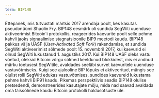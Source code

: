 ```yaml
---
term: BIP148
---
```


Ettepanek, mis tutvustati märtsis 2017 arendaja poolt, kes kasutas pseudonüümi Shaolin Fry. BIP148 eesmärk oli sundida SegWiti uuenduse aktiveerimist Bitcoin'i protokollis, reageerides kaevurite poolt selle pehme kahvli jaoks signaalimise stagnatsioonile BIP9 meetodi kaudu. BIP148 pakkus välja UASF (*User-Activated Soft Fork*) rakendamise, et sundida SegWiti aktiveerimist sõlmede poolt 15. novembril 2017, kui kaevurid ei olnud SegWiti lukustanud 1. augustiks 2017. Kui BIP148 UASF oleks vastu võetud, oleksid Bitcoin võrgu sõlmed keeldunud blokkidest, mis ei andnud märku toetusest SegWitile, avaldades seeläbi survet kaevuritele uuenduse vastuvõtmiseks. Kuigi see ajalooline BIP lõpuks ei aktiveeritud, mängis see olulist rolli SegWiti edukas vastuvõtmises, sundides kaevureid lukustama pehme kahvli BIP91 kaudu. Pikemas perspektiivis seadis BIP148 olulise pretsedendi, demonstreerides kasutajate mõju, mida nad saavad avaldada oma täissõlmede kaudu Bitcoin protokolli haldusotsuste üle.